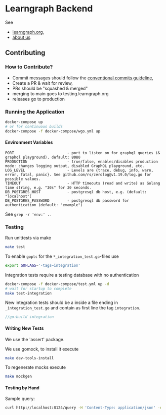 # Learngraph Backend

See

- [learngraph.org](https://learngraph.org/),
- [about us](https://learngraph.org/about).

## Contributing

### How to Contribute?

- Commit messages should follow the [conventional commits guideline](https://www.conventionalcommits.org/en/v1.0.0/),
- Create a PR & wait for review,
- PRs should be "squashed & merged"
- merging to main goes to testing.learngraph.org
- releases go to production

### Running the Application
```sh
docker-compose up
# or for continuous builds
docker-compose -f docker-compose/wgo.yml up
```

#### Environment Variables
```
PORT                        - port to listen on for graphql queries (& graphql playground), default: 8080
PRODUCTION                  - true/false, enables/disables production mode: changes logging output, disabled GraphQL playground, etc.
LOG_LEVEL                   - Levels are {trace, debug, info, warn, error, fatal, panic}. See github.com/rs/zerolog@v1.19.0/log.go for possible values.
TIMEOUT                     - HTTP timeouts (read and write) as Golang time string, e.g. "30s" for 30 seconds.
DB_POSTGRES_HOST            - postgresql db host, e.g. (default: "localhost")
DB_POSTGRES_PASSWORD        - postgresql db password for authentication (default: "example")
```
See `grep -r 'env:' .`.

### Testing
Run unittests via make
```sh
make test
```

To enable `gopls` for the `*_integration_test.go`-files use
```sh
export GOFLAGS='-tags=integration'
```

Integration tests require a testing database with no authentication
```sh
docker-compose -f docker-compose/test.yml up -d
# wait for startup to complete
make test-integration
```

New integration tests should be a inside a file ending in
`_integration_test.go` and contain as first line the tag `integration`.
```go
//go:build integration
```

#### Writing New Tests
We use the 'assert' package.

We use gomock, to install it execute
```sh
make dev-tools-install
```

To regenerate mocks execute
```sh
make mockgen
```

#### Testing by Hand
Sample query:
```sh
curl http://localhost:8124/query -H 'Content-Type: application/json' -d '{"operationName":"getGraph","variables":{},"query":"query getGraph {\n  graph {\n    nodes {\n      id\n      __typename\n    }\n    edges {\n      id\n      from\n      to\n      __typename\n    }\n    __typename\n  }\n}"}';echo
```
